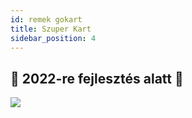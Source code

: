 ```yaml
---
id: remek gokart
title: Szuper Kart
sidebar_position: 4
---
```


## 🚧 2022-re fejlesztés alatt 🚧

![](/img/niftykart_v01.png)
